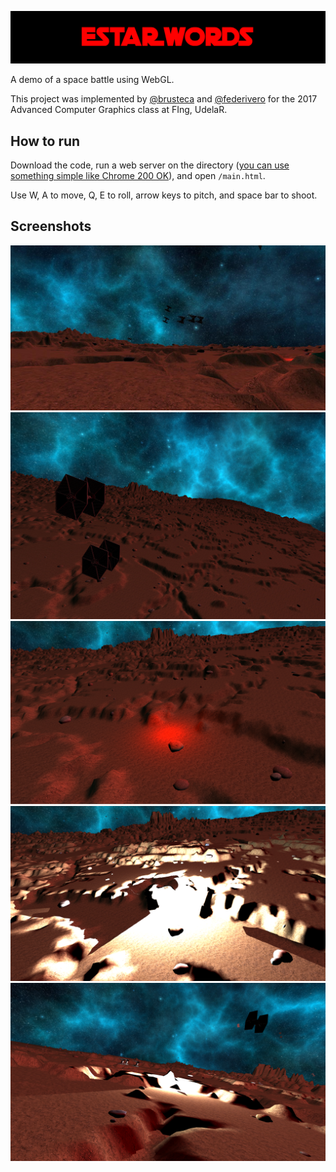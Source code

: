 ![Estar Words](screenshots/banner.png)

A demo of a space battle using WebGL.

This project was implemented by [@brusteca](https://github.com/brusteca) and [@federivero](https://github.com/federivero) for the 2017 Advanced Computer Graphics class at FIng, UdelaR.

## How to run

Download the code, run a web server on the directory ([you can use something simple like Chrome 200 OK](https://chrome.google.com/webstore/detail/web-server-for-chrome/ofhbbkphhbklhfoeikjpcbhemlocgigb?hl=en)), and open `/main.html`.

Use W, A to move, Q, E to roll, arrow keys to pitch, and space bar to shoot.


## Screenshots

![](screenshots/01.png)
![](screenshots/02.png)
![](screenshots/03.png)
![](screenshots/04.png)
![](screenshots/05.png)
